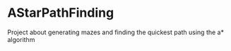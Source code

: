 # AStarPathFinding
Project about generating mazes and finding the quickest path using the a* algorithm
